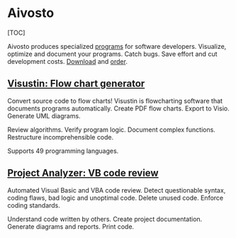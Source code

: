 # Aivosto

[TOC]



Aivosto produces specialized [programs](https://www.aivosto.com/products.html) for software developers. Visualize, optimize and document your programs. Catch bugs. Save effort and cut development costs. [Download](https://www.aivosto.com/getshareware.html) and [order](https://www.aivosto.com/order.html).



## [Visustin: Flow chart generator](https://www.aivosto.com/visustin.html)

Convert source code to flow charts! Visustin is flowcharting software that documents programs automatically. Create PDF flow charts. Export to Visio. Generate UML diagrams.

Review algorithms. Verify program logic. Document complex functions. Restructure incomprehensible code.

Supports 49 programming languages.



## [Project Analyzer: VB code review](https://www.aivosto.com/project/project.html)

Automated Visual Basic and VBA code review. Detect questionable syntax, coding flaws, bad logic and unoptimal code. Delete unused code. Enforce coding standards.

Understand code written by others. Create project documentation. Generate diagrams and reports. Print code.

